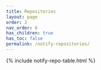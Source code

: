```yaml
---
title: Repositories
layout: page
order: 2
nav_order: 6
has_children: true
has_toc: false
permalink: /notify-repositories/
---
```


{% include notify-repo-table.html %}
